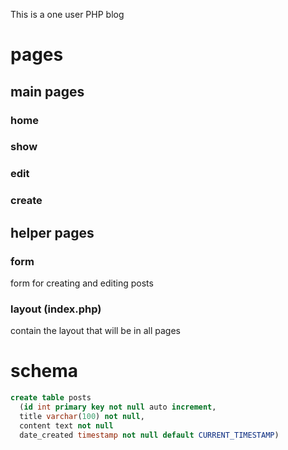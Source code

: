 This is a one user PHP blog

# pages
## main pages
### home
### show
### edit
### create
## helper pages
### form
form for creating and editing posts

### layout (index.php)
contain the layout that will be in all pages

# schema

```sql
create table posts
  (id int primary key not null auto increment,
  title varchar(100) not null,
  content text not null
  date_created timestamp not null default CURRENT_TIMESTAMP)
```
